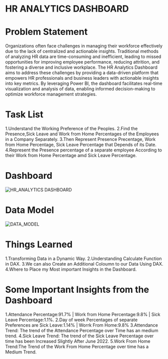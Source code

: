 # HR ANALYTICS DASHBOARD

# Problem Statement
Organizations often face challenges in managing their workforce effectively due to the lack of centralized and actionable insights. Traditional methods of analyzing HR data are time-consuming and inefficient, leading to missed opportunities for improving employee performance, reducing attrition, and fostering a diverse and inclusive workplace.
The HR Analytics Dashboard aims to address these challenges by providing a data-driven platform that empowers HR professionals and business leaders with actionable insights into key metrics. By leveraging Power BI, the dashboard facilitates real-time visualization and analysis of data, enabling informed decision-making to optimize workforce management strategies.

# Task List
1.Understand the Working Preference of the Peoples.
2.Find the Presence,Sick Leave and Work from Home Percentages of the Employees in a Company Separately.
3.Then Represent Presence Precentage, Work from Home Percentage, Sick Leave Percentage that Depends of its Date.
4.Represent the Presence percentage of a separate employee According to their Work from Home Percentage amd Sick Leave Percentage.

# Dashboard
![HR_ANALYTICS DASHBOARD](https://github.com/user-attachments/assets/ac0cac62-6dce-44d4-91bb-b366373c714d)

# Data Model
![DATA_MODEL](https://github.com/user-attachments/assets/81848ee9-f3f6-4cb7-85bd-18b3e0729518)

# Things Learned
1.Transforming Data in a Dynamic Way.
2.Understanding Calculate Function in DAX.
3.We can also Create an Additional Coloumn to our Data Using DAX.
4.Where to Place my Most important Insights in the Dashboard.

# Some Important Insights from the Dashboard
1.Attendance Percentage:91.7% | Work from Home Percentage:9.8% | Sick Leave Percentage:1.1%.
2.Day of week Percentages of separate Preferences are Sick Leave:1.14% | Worrk From Home:9.8%
3.Attendance Trend: The trend of the Attendance Percentage over Time has an medium trend.
4.Sick Leave Trend: The trend of the Sick Leave Percentage over time has been Increased Slightly After June 2022.
5.Work From Home Trend:The Trend of the Work From Home Percentage over time has a Medium Trend.

